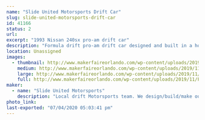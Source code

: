 ```yaml
---
name: "Slide United Motorsports Drift Car"
slug: slide-united-motorsports-drift-car
id: 41166
status: 2
url: 
excerpt: "1993 Nissan 240sx pro-am drift car"
description: "Formula drift pro-am drift car designed and built in a home garage using maker’s tools (3d printing, welding, etc...) and an engineering background. "
location: Unassigned
images:
  - thumbnail: http://www.makerfaireorlando.com/wp-content/uploads/2019/11/F4EA68CB-8F29-4616-8156-D81084E0E2EC.jpeg
    medium: http://www.makerfaireorlando.com/wp-content/uploads/2019/11/F4EA68CB-8F29-4616-8156-D81084E0E2EC.jpeg
    large: http://www.makerfaireorlando.com/wp-content/uploads/2019/11/F4EA68CB-8F29-4616-8156-D81084E0E2EC.jpeg
    full: http://www.makerfaireorlando.com/wp-content/uploads/2019/11/F4EA68CB-8F29-4616-8156-D81084E0E2EC.jpeg
maker:
  - name: "Slide United Motorsports"
    description: "Local drift Motorsports team. We design/build/make our racecars out of our own home garages. "
photo_link: 
last-exported: "07/04/2020 05:03:41 pm"
---
```

